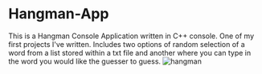 # Hangman-App
This is a Hangman Console Application written in C++ console. One of my first projects I've written. Includes two options of random selection of a word from a list stored within a txt file and another where you can type in the word you would like the guesser to guess.
![hangman](https://github.com/arthurshk/Hangman-App/assets/135430504/7a07e690-d5e0-4a7d-b52b-14ea291fb241)
